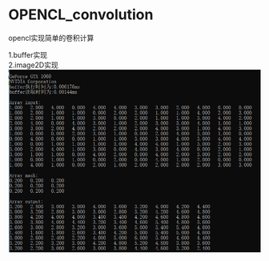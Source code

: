 # OPENCL_convolution
opencl实现简单的卷积计算  

1.buffer实现  
2.image2D实现  
![结果](https://github.com/corleonechensiyu/OPENCL_convolution/blob/master/OPENCL_convolution/opencl.PNG)

